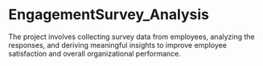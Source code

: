 # EngagementSurvey_Analysis
The project involves collecting survey data from employees, analyzing the responses, and deriving meaningful insights to improve employee satisfaction and overall organizational performance.
